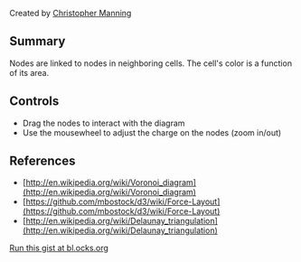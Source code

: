 Created by [Christopher Manning](http://www.christophermanning.org/)

Summary
-------
Nodes are linked to nodes in neighboring cells. The cell's color is a function of its area.

Controls
-------
 * Drag the nodes to interact with the diagram
 * Use the mousewheel to adjust the charge on the nodes (zoom in/out)

References
----------
 * [http://en.wikipedia.org/wiki/Voronoi_diagram](http://en.wikipedia.org/wiki/Voronoi_diagram)
 * [https://github.com/mbostock/d3/wiki/Force-Layout](https://github.com/mbostock/d3/wiki/Force-Layout)
 * [http://en.wikipedia.org/wiki/Delaunay_triangulation](http://en.wikipedia.org/wiki/Delaunay_triangulation)

[Run this gist at bl.ocks.org](http://bl.ocks.org/1734663)